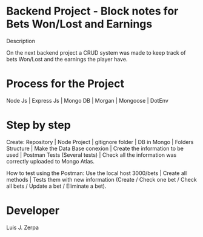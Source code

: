 # Backend Project - Block notes for Bets Won/Lost and Earnings

Description

On the next backend project a CRUD system was made to keep track of bets Won/Lost and the earnings the player have.

# Process for the Project

Node Js | Express Js | Mongo DB | Morgan | Mongoose | DotEnv

# Step by step

Create: Repository | Node Project | gitignore folder | DB in Mongo | Folders Structure |
Make the Data Base conexion | Create the information to be used | Postman Tests (Several tests) |
Check all the information was correctly uploaded to Mongo Atlas.

How to test using the Postman: Use the local host 3000/bets | Create all methods | Tests them with new information (Create / Check one bet / Check all bets / Update a bet / Eliminate a bet).

# Developer

Luis J. Zerpa
